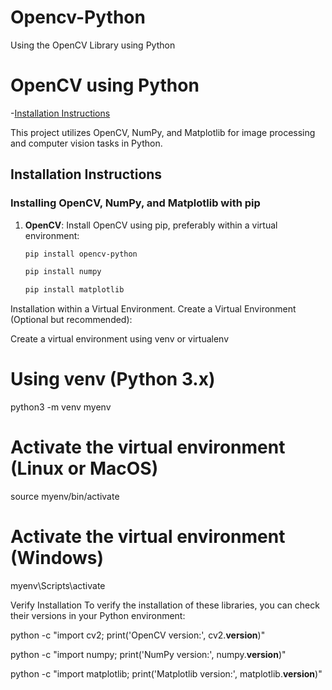 # Opencv-Python
Using the OpenCV Library using Python 
# OpenCV using Python
-[Installation Instructions](#installation-instructions)

This project utilizes OpenCV, NumPy, and Matplotlib for image processing and computer vision tasks in Python.

## Installation Instructions

### Installing OpenCV, NumPy, and Matplotlib with pip

1. **OpenCV**: Install OpenCV using pip, preferably within a virtual environment:
   ```bash
   pip install opencv-python

   pip install numpy

   pip install matplotlib

 Installation within a Virtual Environment. Create a Virtual Environment (Optional but recommended):

Create a virtual environment using venv or virtualenv

# Using venv (Python 3.x)
python3 -m venv myenv

# Activate the virtual environment (Linux or MacOS)
source myenv/bin/activate

# Activate the virtual environment (Windows)
myenv\Scripts\activate

Verify Installation
To verify the installation of these libraries, you can check their versions in your Python environment:

python -c "import cv2; print('OpenCV version:', cv2.__version__)"

python -c "import numpy; print('NumPy version:', numpy.__version__)"

python -c "import matplotlib; print('Matplotlib version:', matplotlib.__version__)"
